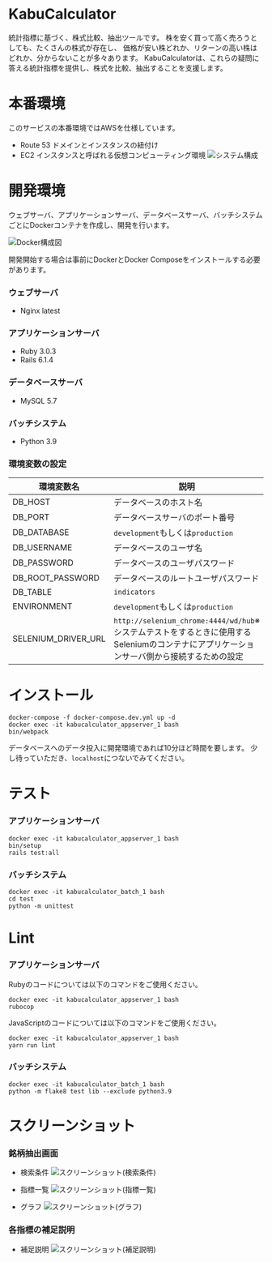 # KabuCalculator
統計指標に基づく、株式比較、抽出ツールです。
株を安く買って高く売ろうとしても、たくさんの株式が存在し、
価格が安い株どれか、リターンの高い株はどれか、分からないことが多々あります。
KabuCalculatorは、これらの疑問に答える統計指標を提供し、株式を比較、抽出することを支援します。



# 本番環境
このサービスの本番環境ではAWSを仕様しています。
- Route 53
ドメインとインスタンスの紐付け
- EC2
インスタンスと呼ばれる仮想コンピューティング環境
![システム構成](/docs/system_structure.png)

# 開発環境

ウェブサーバ、アプリケーションサーバ、データベースサーバ、バッチシステムごとにDockerコンテナを作成し、開発を行います。

![Docker構成図](/docs/docker_structure.png)

開発開始する場合は事前にDockerとDocker Composeをインストールする必要があります。

### ウェブサーバ

  - Nginx latest

### アプリケーションサーバ

  - Ruby 3.0.3
  - Rails 6.1.4 

### データベースサーバ

  - MySQL 5.7
### バッチシステム

  - Python 3.9

### 環境変数の設定

  |環境変数名|説明|
  |----------|----|
  |DB_HOST|データベースのホスト名|
  |DB_PORT|データベースサーバのポート番号|
  |DB_DATABASE|`development`もしくは`production`|
  |DB_USERNAME|データベースのユーザ名|
  |DB_PASSWORD|データベースのユーザパスワード|
  |DB_ROOT_PASSWORD|データベースのルートユーザパスワード|
  |DB_TABLE|`indicators`|
  |ENVIRONMENT|`development`もしくは`production`|
  |SELENIUM_DRIVER_URL|`http://selenium_chrome:4444/wd/hub`※システムテストをするときに使用するSeleniumのコンテナにアプリケーションサーバ側から接続するための設定|

# インストール

```
docker-compose -f docker-compose.dev.yml up -d
docker exec -it kabucalculator_appserver_1 bash
bin/webpack
```

データベースへのデータ投入に開発環境であれば10分ほど時間を要します。
少し待っていただき、`localhost`につないでみてください。

# テスト

### アプリケーションサーバ

```
docker exec -it kabucalculator_appserver_1 bash
bin/setup
rails test:all
```

### バッチシステム

```
docker exec -it kabucalculator_batch_1 bash
cd test
python -m unittest
```

# Lint

### アプリケーションサーバ

Rubyのコードについては以下のコマンドをご使用ください。

```
docker exec -it kabucalculator_appserver_1 bash
rubocop
```

JavaScriptのコードについては以下のコマンドをご使用ください。

```
docker exec -it kabucalculator_appserver_1 bash
yarn run lint
```

### バッチシステム

```
docker exec -it kabucalculator_batch_1 bash
python -m flake8 test lib --exclude python3.9
```

# スクリーンショット

### 銘柄抽出画面

- 検索条件
![スクリーンショット(検索条件)](/docs/screenshot_search_terms.png)

- 指標一覧
![スクリーンショット(指標一覧)](/docs/screenshot_indicators_index.png)

- グラフ
![スクリーンショット(グラフ)](/docs/screenshot_indicators_graph.png)

### 各指標の補足説明
- 補足説明
![スクリーンショット(補足説明)](/docs/screenshot_additionals.png)
